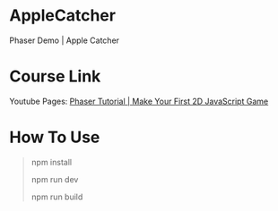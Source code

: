 # AppleCatcher
Phaser Demo | Apple Catcher

# Course Link
Youtube Pages: [Phaser Tutorial | Make Your First 2D JavaScript Game](https://www.youtube.com/watch?v=0qtg-9M3peI)

# How To Use
> npm install
>
> npm run dev
>
> npm run build
